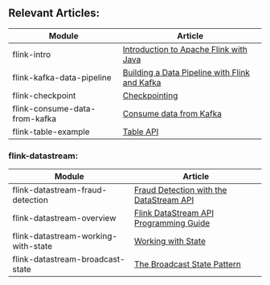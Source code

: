 ## Relevant Articles: 

Module | Article
--|--
flink-intro | [Introduction to Apache Flink with Java](https://www.baeldung.com/apache-flink)
flink-kafka-data-pipeline | [Building a Data Pipeline with Flink and Kafka](https://www.baeldung.com/kafka-flink-data-pipeline)
flink-checkpoint | [Checkpointing](https://riptutorial.com/apache-flink/topic/9465/checkpointing)
flink-consume-data-from-kafka | [Consume data from Kafka](https://riptutorial.com/apache-flink/topic/9003/consume-data-from-kafka)
flink-table-example | [Table API](https://riptutorial.com/apache-flink/topic/8966/table-api)




### flink-datastream: 

Module | Article
--|--
flink-datastream-fraud-detection | [Fraud Detection with the DataStream API](https://ci.apache.org/projects/flink/flink-docs-release-1.12/try-flink/datastream_api.html)
flink-datastream-overview | [Flink DataStream API Programming Guide](https://ci.apache.org/projects/flink/flink-docs-release-1.12/dev/datastream_api.html)
flink-datastream-working-with-state | [Working with State](https://ci.apache.org/projects/flink/flink-docs-release-1.12/dev/stream/state/state.html)
flink-datastream-broadcast-state | [The Broadcast State Pattern](https://ci.apache.org/projects/flink/flink-docs-release-1.12/dev/stream/state/broadcast_state.html)